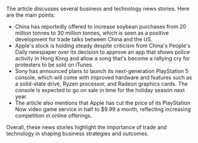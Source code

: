 The article discusses several business and technology news stories. Here are the main points:

* China has reportedly offered to increase soybean purchases from 20 million tonnes to 30 million tonnes, which is seen as a positive development for trade talks between China and the US.
* Apple's stock is holding steady despite criticism from China's People's Daily newspaper over its decision to approve an app that shows police activity in Hong Kong and allow a song that's become a rallying cry for protesters to be sold on iTunes.
* Sony has announced plans to launch its next-generation PlayStation 5 console, which will come with improved hardware and features such as a solid-state drive, Ryzen processor, and Radeon graphics cards. The console is expected to go on sale in time for the holiday season next year.
* The article also mentions that Apple has cut the price of its PlayStation Now video game service in half to $9.99 a month, reflecting increasing competition in online offerings.

Overall, these news stories highlight the importance of trade and technology in shaping business strategies and outcomes.